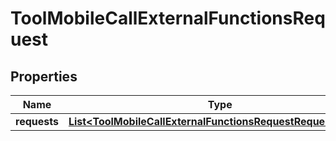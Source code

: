 

# ToolMobileCallExternalFunctionsRequest


## Properties

| Name | Type | Description | Notes |
|------------ | ------------- | ------------- | -------------|
|**requests** | [**List&lt;ToolMobileCallExternalFunctionsRequestRequestsInner&gt;**](ToolMobileCallExternalFunctionsRequestRequestsInner.md) |  |  |



